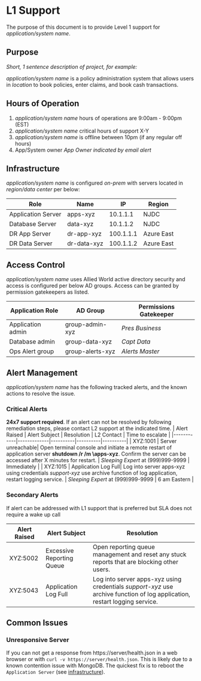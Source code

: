 # L1 Support
The purpose of this document is to provide Level 1 support for _application/system name_.

## Purpose
_Short, 1 sentence description of project, for example:_

_application/system name_ is a policy administration system that allows users in *location* to book policies, enter claims, and book cash transactions.

## Hours of Operation

1. _application/system name_ hours of operations are 9:00am - 9:00pm (EST)
2. _application/system name_ critical hours of support X-Y
3. _application/system name_ is offline between 10pm (if any regular off hours)
4. App/System owner *App Owner* *indicated by email alert*

## Infrastructure
_application/system name_ is configured *on-prem* with servers located in *region/data center* per below:

| Role | Name | IP | Region |
|------------|--------|-------|------|
|Application Server| apps-xyz | 10.1.1.1|NJDC|
|Database Server| data-xyz | 10.1.1.2|NJDC|
|DR App Server| dr-app-xyz| 100.1.1.1| Azure East|
|DR Data Server| dr-data-xyz| 100.1.1.2| Azure East|

## Access Control
_application/system name_ uses Allied World active directory security and access is configured per below AD groups.  Access can be granted by permission gatekeepers as listed.

| Application Role | AD Group | Permissions Gatekeeper |
|------------|--------|-------|
| Application admin | group-admin-xyz | *Pres Business*|
| Database admin | group-data-xyz | *Capt Data* |
| Ops Alert group | group-alerts-xyz| *Alerts Master*|

## Alert Management
_application/system name_ has the following tracked alerts, and the known actions to resolve the issue.

### Critical Alerts
**24x7 support required**.  If an alert can not be resolved by following remediation steps, please contact L2 support at the indicated time.
| Alert Raised | Alert Subject | Resolution | L2 Contact | Time to escalate |
|------------|-------------|----------|----------|----------|
| XYZ:1001 | Server unreachable| Open terminal console and initiate a remote restart of application server **shutdown /r /m \\apps-xyz**. Confirm the server can be accessed after X minutes for restart. | *Sleeping Expert* at (999)999-9999 | Immediately |
| XYZ:1015 | Application Log Full| Log into server apps-xyz using credentials *support-xyz* use archive function of log application, restart logging service. | *Sleeping Expert* at (999)999-9999 | 6 am Eastern |


### Secondary Alerts
If alert can be addressed with L1 support that is preferred but SLA does not require a wake up call

| Alert Raised | Alert Subject | Resolution |
|------------|-------------|----------|
|XYZ:5002| Excessive Reporting Queue| Open reporting queue management and reset any stuck reports that are blocking other users.|
|XYZ:5043| Application Log Full| Log into server apps-xyz using credentials *support-xyz* use archive function of log application, restart logging service.|

## Common Issues
### Unresponsive Server
If you can not get a response from https://server/health.json in a web browser or with `curl -v https://server/health.json`. This is likely due to a known contention issue with MongoDB. The quickest fix is to reboot the `Application Server` (see [infrastructure](#Infrastructure)).
